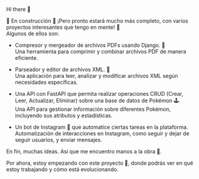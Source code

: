 Hi there 👋

🚧 En construcción 🚧
¡Pero pronto estará mucho más completo, con varios proyectos interesantes que tengo en mente! 🌱<br>
Algunos de ellos son:

* Compresor y mergeador de archivos PDFs usando Django. 📄<br>
  Una herramienta para comprimir y combinar archivos PDF de manera eficiente.

* Parseador y editor de archivos XML. 📄<br>
  Una aplicación para leer, analizar y modificar archivos XML según necesidades específicas.

* Una API con FastAPI que permita realizar operaciones CRUD (Crear, Leer, Actualizar, Eliminar) sobre una base de datos de Pokémon 🕹️.<br>
  Una API para gestionar información sobre diferentes Pokémon, incluyendo sus atributos y estadísticas.

* Un bot de Instagram 🤖 que automatice ciertas tareas en la plataforma.<br>
  Automatización de interacciones en Instagram, como seguir y dejar de seguir usuarios, y enviar mensajes.

En fin, muchas ideas. Así que me encuentro manos a la obra 💪.

Por ahora, estoy empezando con este proyecto 🚀, donde podrás ver en qué estoy trabajando y cómo está evolucionando.
<!-- **damurbano/damurbano** is a ✨ _special_ ✨ repository because its `README.md` (this file) appears on your GitHub profile. Here are some ideas to get you started: - 🔭 I’m currently working on ... - 🌱 I’m currently learning ... - 👯 I’m looking to collaborate on ... - 🤔 I’m looking for help with ... - 💬 Ask me about ... - 📫 How to reach me: ... - 😄 Pronouns: ... - ⚡ Fun fact: ... -->
